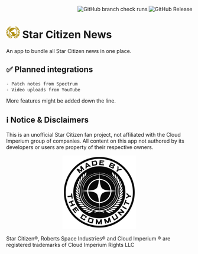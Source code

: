 <p align="right">
  <img src="https://img.shields.io/github/check-runs/dalu-wins/sc-news/master" alt="GitHub branch check runs">
  <img src="https://img.shields.io/github/v/release/dalu-wins/sc-news" alt="GitHub Release">
</p>

# <img src="assets/app_icon.svg" alt="App Icon" height="32"> Star Citizen News
An app to bundle all Star Citizen news in one place.

## ✅ Planned integrations

```
- Patch notes from Spectrum
- Video uploads from YouTube
```

More features might be added down the line.

## ℹ️ Notice & Disclaimers

This is an unofficial Star Citizen fan project, not affiliated with the Cloud Imperium group of
companies. All content on this app not authored by its developers or users are property of their
respective owners.

<p align="center">
  <img src="assets/MadeByTheCommunity_White.png" alt="Made By The Community Banner" height="200">
</p>

Star Citizen®, Roberts Space Industries® and Cloud Imperium ® are registered trademarks of Cloud
Imperium Rights LLC
